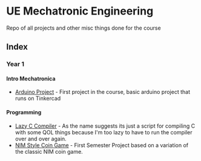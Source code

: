 # UE Mechatronic Engineering
Repo of all projects and other misc things done for the course

## Index
### Year 1
#### Intro Mechatronica
- [Arduino Project](/Year%201/Mechatronica/Arduino/) - First project in the course, basic arduino project that runs on Tinkercad

#### Programming
- [Lazy C Compiler](/Year%201/Programming/lcc.sh) - As the name suggests its just a script for compiling C with some QOL things because I'm too lazy to have to run the compiler over and over again.
- [NIM Style Coin Game](/Year%201/Programming/First%20Sem%20Project) - First Semester Project based on a variation of the classic NIM coin game.
